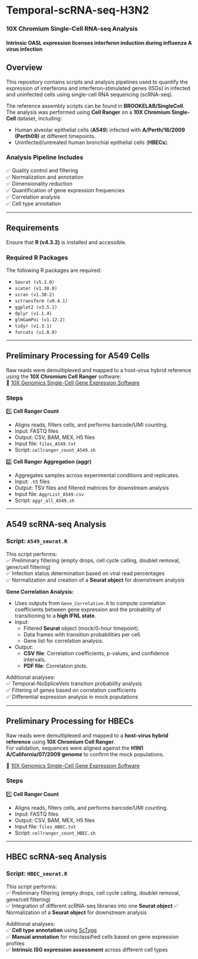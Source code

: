# **Temporal-scRNA-seq-H3N2**
### **10X Chromium Single-Cell RNA-seq Analysis**  
#### **Intrinsic OASL expression licenses interferon induction during influenza A virus infection**

## **Overview**  
This repository contains scripts and analysis pipelines used to quantify the expression of interferons and interferon-stimulated genes (ISGs) in infected and uninfected cells using single-cell RNA sequencing (scRNA-seq).  

The reference assembly scripts can be found in **BROOKELAB/SingleCell**. The analysis was performed using **Cell Ranger** on a **10X Chromium Single-Cell** dataset, including:  

- Human alveolar epithelial cells (**A549**) infected with **A/Perth/16/2009 (Perth09)** at different timepoints.  
- Uninfected/untreated human bronchial epithelial cells (**HBECs**).  

### **Analysis Pipeline Includes**  
✅ Quality control and filtering  
✅ Normalization and annotation  
✅ Dimensionality reduction  
✅ Quantification of gene expression frequencies  
✅ Correlation analysis  
✅ Cell type annotation 

---

## **Requirements**  

Ensure that **R (v4.3.2)** is installed and accessible.  

### **Required R Packages**  
The following R packages are required:  
- `Seurat (v5.1.0)`  
- `scater (v1.30.0)`  
- `scran (v1.30.2)`  
- `sctransform (v0.4.1)`  
- `ggplot2 (v3.5.1)`  
- `dplyr (v1.1.4)`  
- `glmGamPoi (v1.12.2)`  
- `tidyr (v1.3.1)`  
- `forcats (v1.0.0)`  

---

## **Preliminary Processing for A549 Cells**  

Raw reads were demultiplexed and mapped to a host-virus hybrid reference using the **10X Chromium Cell Ranger** software:  
🔗 [10X Genomics Single-Cell Gene Expression Software](https://support.10xgenomics.com/single-cell-gene-expression/software/downloads/latest)  

### **Steps**  

1️⃣ **Cell Ranger Count**  
- Aligns reads, filters cells, and performs barcode/UMI counting.  
- Input: FASTQ files  
- Output: CSV, BAM, MEX, H5 files  
- Input file: `files_A549.txt`  
- Script: `cellranger_count_A549.sh`  

2️⃣ **Cell Ranger Aggregation (aggr)**  
- Aggregates samples across experimental conditions and replicates.  
- Input: `.h5` files  
- Output: TSV files and filtered matrices for downstream analysis  
- Input file: `AggrList_A549.csv`  
- Script: `aggr_all_A549.sh`  

---

## **A549 scRNA-seq Analysis**  

### **Script: `A549_seurat.R`**  

This script performs:  
✅ Preliminary filtering (empty drops, cell cycle calling, doublet removal, gene/cell filtering)  
✅ Infection status determination based on viral read percentages  
✅ Normalization and creation of a **Seurat object** for downstream analysis  

**Gene Correlation Analysis:**  
- Uses outputs from `Gene_Correlation.R` to compute correlation coefficients between gene expression and the probability of transitioning to a **high IFNL state**.  
- Input:  
  - Filtered **Seurat** object (mock/0-hour timepoint).  
  - Data frames with transition probabilities per cell.  
  - Gene list for correlation analysis.  
- Output:  
  - **CSV file**: Correlation coefficients, p-values, and confidence intervals.  
  - **PDF file**: Correlation plots.  

Additional analyses:  
✅ Temporal-NoSpliceVelo transition probability analysis  
✅ Filtering of genes based on correlation coefficients  
✅ Differential expression analysis in mock populations  

---

## **Preliminary Processing for HBECs**  

Raw reads were demultiplexed and mapped to a **host-virus hybrid reference** using **10X Chromium Cell Ranger**.  
For validation, sequences were aligned against the **H1N1 A/California/07/2009 genome** to confirm the mock populations.  

🔗 [10X Genomics Single-Cell Gene Expression Software](https://support.10xgenomics.com/single-cell-gene-expression/software/downloads/latest)  

### **Steps**  

1️⃣ **Cell Ranger Count**  
- Aligns reads, filters cells, and performs barcode/UMI counting.  
- Input: FASTQ files  
- Output: CSV, BAM, MEX, H5 files  
- Input file: `files_HBEC.txt`  
- Script: `cellranger_count_HBEC.sh`  

---

## **HBEC scRNA-seq Analysis**  

### **Script: `HBEC_seurat.R`**  

This script performs:  
✅ Preliminary filtering (empty drops, cell cycle calling, doublet removal, gene/cell filtering)  
✅ Integration of different scRNA-seq libraries into one **Seurat object**
✅ Normalization of a **Seurat object** for downstream analysis  

Additional analyses:  
✅ **Cell type annotation** using [ScType](https://github.com/IanevskiAleksandr/sc-type)  
✅ **Manual annotation** for misclassified cells based on gene expression profiles  
✅ **Intrinsic ISG expression assessment** across different cell types  
